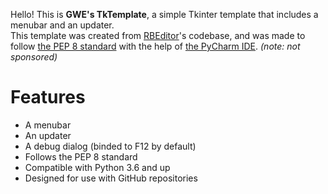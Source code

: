 Hello! This is **GWE's TkTemplate**, a simple Tkinter template that includes a menubar and an updater.  
This template was created from [RBEditor](../../../rbeditor)'s codebase, and was made to follow [the PEP 8 standard](https://peps.python.org/pep-0008/) with the help of [the PyCharm IDE](https://www.jetbrains.com/pycharm/). *(note: not sponsored)*

# Features
- A menubar
- An updater
- A debug dialog (binded to F12 by default)
- Follows the PEP 8 standard
- Compatible with Python 3.6 and up
- Designed for use with GitHub repositories
